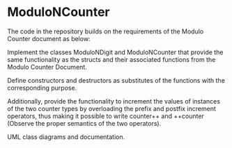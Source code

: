 # ModuloNCounter

The code in the repository builds on the requirements of the Modulo Counter document as below:

Implement the classes ModuloNDigit and ModuloNCounter that provide the same functionality as the
structs and their associated functions from the Modulo Counter Document. 

Define constructors and destructors as substitutes of the functions with the corresponding purpose.

Additionally, provide the functionality to increment the values of instances of the two counter types by overloading the prefix and postfix increment operators, thus making it possible to write counter++ and ++counter (Observe the proper semantics of the two operators).

UML class diagrams and documentation.

